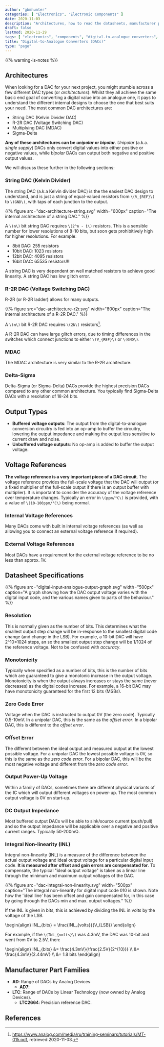 ```yaml
---
author: "gbmhunter"
categories: [ "Electronics", "Electronic Components" ]
date: 2020-11-03
description: "Architectures, how to read the datasheets, manufacturer part numbers and more info about Digital-to-Analogue Converters (DACs)."
draft: false
lastmod: 2020-11-29
tags: [ "electronics", "components", "digital-to-analogue converters", "DACs", "string DAC", "MDAC", "R2R", "R-2R", "Kelvin divider", "voltage switching DAC", "delta-sigma", "unipolar", "single-supply", "bipolar", "ppm", "voltage references", "monotonic", "monotonicity", "multiplying DAC" ]
title: "Digital-to-Analogue Converters (DACs)"
type: "page"
---
```


{{% warning-is-notes %}}

## Architectures

When looking for a DAC for your next project, you might stumble across a few different DAC types (or _architectures_). Whilst they all achieve the same basic end goal of converting a digital value into an analogue one, it pays to understand the different internal designs to choose the one that best suits your need. The most common DAC architectures are:

* String DAC (Kelvin Divider DAC)
* R-2R DAC (Voltage Switching DAC)
* Multiplying DAC (MDAC)
* Sigma-Delta

**Any of these architectures can be _unipolar_ or _bipolar_**. _Unipolar_ (a.k.a. _single supply_) DACs only convert digital values into either positive or negative values, while _bipolar_ DACs can output both negative and positive output values.

We will discuss these further in the following sections:

### String DAC (Kelvin Divider)

The string DAC (a.k.a Kelvin divider DAC) is the the easiest DAC design to understand, and is just a string of equal-valued resistors from `\(V_{REF}\)` to `\(GND\)`, with taps of each junction to the output.

{{% figure src="dac-architecture-string.svg" width="600px" caption="The internal architecture of a string DAC." %}}

A `\(n\)` bit string DAC requires `\(2^n - 1\)` resistors. This is a sensible number for lower resolutions of 8-10 bits, but soon gets prohibitively high for higher resolutions. For example:

* 8bit DAC: 255 resistors
* 10bit DAC: 1023 resistors
* 12bit DAC: 4095 resistors
* 16bit DAC: 65535 resistors!!!

A string DAC is very dependent on well matched resistors to achieve good linearity. A string DAC has low glitch error.

### R-2R DAC (Voltage Switching DAC)

R-2R (or R-2R ladder) allows for many outputs.

{{% figure src="dac-architecture-r2r.svg" width="800px" caption="The internal architecture of a R-2R DAC." %}}

A `\(n\)` bit R-2R DAC requires `\(2N\)` resistors[^analog-mt015-basic-dac-architectures].

A R-2R DAC can have large glitch errors, due to timing differences in the switches which connect junctions to either `\(V_{REF}\)` or `\(GND\)`.  

### MDAC

The MDAC architecture is very similar to the R-2R architecture.

### Delta-Sigma

Delta-Sigma (or Sigma-Delta) DACs provide the highest precision DACs compared to any other common architecture. You typically find Sigma-Delta DACs with a resolution of 18-24 bits.

## Output Types

* **Buffered voltage outputs**: The output from the digital-to-analogue conversion circuitry is fed into an op-amp to buffer the circuitry, lowering the output impedance and making the output less sensitive to current draw and noise.
* **Unbuffered voltage outputs**: No op-amp is added to buffer the output voltage. 

## Voltage References

**The voltage reference is a very important piece of a DAC circuit**. The voltage reference provides the full-scale voltage that the DAC will output (or a fixed multiplier of the full-scale output if there is an output buffer with multiplier). It is important to consider the accuracy of the voltage reference over temperature changes. Typically an error in `\(ppm/°C\)` is provided, with a value of `\(10-100ppm/°C\)` being normal.

### Internal Voltage References

Many DACs come with built in internal voltage references (as well as allowing you to connect an external voltage reference if required).

### External Voltage References

Most DACs have a requirement for the external voltage reference to be no less than approx. 1V.

## Datasheet Specifications

{{% figure src="digital-input-analogue-output-graph.svg" width="500px" caption="A graph showing how the DAC output voltage varies with the digital input code, and the various names given to parts of the behaviour." %}}

### Resolution

This is normally given as the number of bits. This determines what the smallest output step change will be in-response to the smallest digital code change (and change in the LSB). For example, a 10-bit DAC will have 2^10=1024 steps, an so the smallest output step change will be 1/1024 of the reference voltage. Not to be confused with _accuracy_.


### Monotonicity

Typically when specified as a number of bits, this is the number of bits which are guaranteed to give a monotonic increase in the output voltage. Monotonicity is when the output always increases or stays the same (never decreases) as the digital codes increase. For example, a 16-bit DAC may have monotonicity guaranteed for the first 12 bits (MSBs).

### Zero Code Error

Voltage when the DAC is instructed to output 0V (the zero code). Typically 0.5-10mV. In a unipolar DAC, this is the same as the _offset error_. In a bipolar DAC, this is different to the _offset error_.

### Offset Error

The different between the ideal output and measured output at the lowest possible voltage. For a unipolar DAC the lowest possible voltage is 0V, so this is the same as the _zero code error_. For a bipolar DAC, this will be the most negative voltage and different from the _zero code error_.

### Output Power-Up Voltage

Within a family of DACs, sometimes there are different physical variants of the IC which will output different voltages on power-up. The most common output voltage is 0V on start-up.

### DC Output Impedance

Most buffered output DACs will be able to sink/source current (push/pull) and so the output impedance will be applicable over a negative and positive current ranges. Typically 50-200mΩ.

### Integral Non-linearity (INL)

Integral non-linearity (INL) is a measure of the difference between the actual output voltage and ideal output voltage for a particular digital input code. **It is measured after offset and gain errors are compensated for**. To compensate, the typical "ideal output voltage" is taken as a linear line through the minimum and maximum output voltages of the DAC.

{{% figure src="dac-integral-non-linearity.svg" width="500px" caption="The integral non-linearity for digital input code 010 is shown. Note how the 'ideal line' has been offset and gain compensated for, in this case by going through the DACs min and max. output voltages." %}}

If the INL is given in bits, this is achieved by dividing the INL in volts by the voltage of the LSB.

<p>\begin{align}
INL_{bits} = \frac{INL_{volts}}{V_{LSB}}
\end{align}</p>

For example, if the `\(INL_{volts}\)` was 4.3mV, the DAC was 10-bit and went from 0V to 2.5V, then:

<p>\begin{align}
INL_{bits} &= \frac{4.3mV}{\frac{2.5V}{2^{10}}} \\
           &= \frac{4.3mV}{2.44mV} \\
           &= 1.8 bits
\end{align}</p>

## Manufacturer Part Families

* **AD**: Range of DACs by Analog Devices
  * **AD7**: 
* **LTC**: Range of DACs by Linear Technology (now owned by Analog Devices).
  * **LTC2664**: Precision reference DAC.

## References

[^analog-mt015-basic-dac-architectures]: <https://www.analog.com/media/ru/training-seminars/tutorials/MT-015.pdf>, retrieved 2020-11-03.